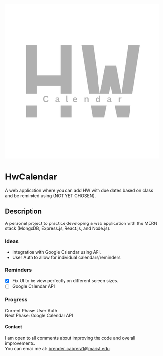 ![HwCalendar Logo](https://github.com/B-cabrera/hwcalendar-mern/blob/main/src/assets/HwCalendarLogo.png?raw=true)

# HwCalendar
A web application where you can add HW with due dates based on class and be reminded using (NOT YET CHOSEN).

## Description
A personal project to practice developing a web application with the MERN stack (MongoDB, Express.js, React.js, and Node.js).

### Ideas
- Integration with Google Calendar using API.
- User Auth to allow for individual calendars/reminders

### Reminders
- [x] Fix UI to be view perfectly on different screen sizes.
- [ ] Google Calendar API

### Progress
Current Phase:  User Auth     
Next Phase: Google Calendar API

#### Contact
I am open to all comments about improving the code and overall improvements.  
You can email me at: brenden.cabrera1@marist.edu